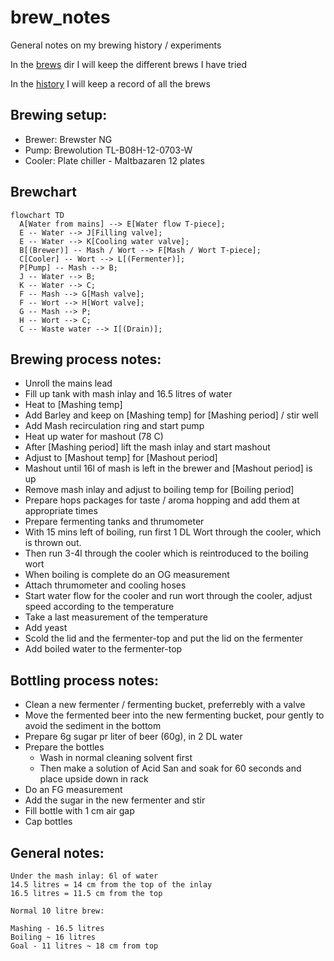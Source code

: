 # brew_notes

General notes on my brewing history / experiments

In the [brews](brews) dir I will keep the different brews I have tried

In the [history](history) I will keep a record of all the brews

## Brewing setup:

 - Brewer: Brewster NG
 - Pump: Brewolution TL-B08H-12-0703-W
 - Cooler: Plate chiller - Maltbazaren 12 plates


## Brewchart
```mermaid
flowchart TD
  A[Water from mains] --> E[Water flow T-piece];
  E -- Water --> J[Filling valve];
  E -- Water --> K[Cooling water valve];
  B[(Brewer)] -- Mash / Wort --> F[Mash / Wort T-piece];
  C[Cooler] -- Wort --> L[(Fermenter)];
  P[Pump] -- Mash --> B;
  J -- Water --> B;
  K -- Water --> C;
  F -- Mash --> G[Mash valve];
  F -- Wort --> H[Wort valve];
  G -- Mash --> P;
  H -- Wort --> C;
  C -- Waste water --> I[(Drain)];
```

## Brewing process notes:
  - Unroll the mains lead
  - Fill up tank with mash inlay and 16.5 litres of water
  - Heat to [Mashing temp]
  - Add Barley and keep on [Mashing temp] for [Mashing period] / stir well 
  - Add Mash recirculation ring and start pump
  - Heat up water for mashout (78 C)
  - After [Mashing period] lift the mash inlay and start mashout
  - Adjust to [Mashout temp] for [Mashout period]
  - Mashout until 16l of mash is left in the brewer and [Mashout period] is up
  - Remove mash inlay and adjust to boiling temp for [Boiling period]
  - Prepare hops packages for taste / aroma hopping and add them at appropriate times
  - Prepare fermenting tanks and thrumometer
  - With 15 mins left of boiling, run first 1 DL Wort through the cooler, which is thrown out.
  - Then run 3-4l through the cooler which is reintroduced to the boiling wort
  - When boiling is complete do an OG measurement
  - Attach thrumometer and cooling hoses
  - Start water flow for the cooler and run wort through the cooler, adjust speed according to the temperature
  - Take a last measurement of the temperature
  - Add yeast
  - Scold the lid and the fermenter-top and put the lid on the fermenter
  - Add boiled water to the fermenter-top

## Bottling process notes:
  - Clean a new fermenter / fermenting bucket, preferrebly with a valve
  - Move the fermented beer into the new fermenting bucket, pour gently to avoid the sediment in the bottom
  - Prepare 6g sugar pr liter of beer (60g), in 2 DL water
  - Prepare the bottles
    - Wash in normal cleaning solvent first
    - Then make a solution of Acid San and soak for 60 seconds and place upside down in rack
  - Do an FG measurement
  - Add the sugar in the new fermenter and stir
  - Fill bottle with 1 cm air gap
  - Cap bottles


## General notes:
```
Under the mash inlay: 6l of water
14.5 litres = 14 cm from the top of the inlay
16.5 litres = 11.5 cm from the top

Normal 10 litre brew:

Mashing - 16.5 litres
Boiling ~ 16 litres
Goal - 11 litres ~ 18 cm from top
```
